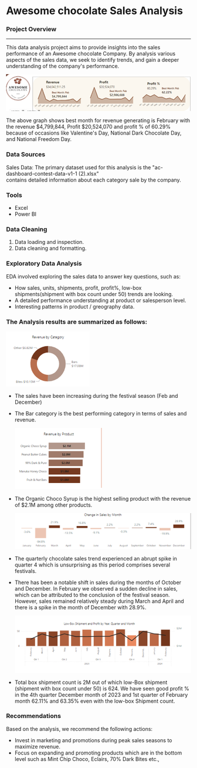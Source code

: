# Awesome chocolate Sales Analysis 

### Project Overview 
---

This data analysis project aims to provide insights into the sales performance of an Awesome chocolate Company. By analysis various aspects of the sales data, we seek to identify trends, and gain a deeper understanding of the company's performance.

![Revenue](https://github.com/utkarsh-bhadauria/Project/blob/main/Awesome%20Chocolate%20Sales%20Analysis/Media/1%20Revenue.png)

The above graph shows best month for revenue generating is February with the revenue $4,799,844, Profit $20,524,070 and profit % of 60.29% because of occasions like Valentine's Day, National Dark Chocolate Day, and National Freedom Day. 

### Data Sources

Sales Data: The primary dataset used for this analysis is the "ac-dashboard-contest-data-v1-1 (2).xlsx"  
contains detailed information about each category sale by the company.

### Tools 

- Excel 
- Power BI

### Data Cleaning 

1. Data loading and inspection.
2. Data cleaning and formatting.

### Exploratory Data Analysis

EDA involved exploring the sales data to answer key questions, such as:

- How sales, units, shipments, profit, profit%, low-box shipments(shipment with box count under 50) trends are looking.
- A detailed performance understanding at product or salesperson level.
- Interesting patterns in product / greography data.

### The Analysis results are summarized as follows:

   ![Donut](https://github.com/utkarsh-bhadauria/Project/blob/main/Awesome%20Chocolate%20Sales%20Analysis/Media/2%20donut.png)

- The sales have been increasing during the festival season (Feb and December)
- The Bar category is the best performing category in terms of sales and revenue.

  ![bargraph](https://github.com/utkarsh-bhadauria/Project/blob/main/Awesome%20Chocolate%20Sales%20Analysis/Media/3%20bar%20chart.png)

- The Organic Choco Syrup is the highest selling product with the revenue of $2.1M among other products.

  ![Change in sales](https://github.com/utkarsh-bhadauria/Project/blob/main/Awesome%20Chocolate%20Sales%20Analysis/Media/4%20Change%20in%20Sales.png)

- The quarterly chocolate sales trend experienced an abrupt spike in quarter 4 which is unsurprising as this period comprises several festivals. 
- There has been a notable shift in sales during the months of October and December. In February we observed a sudden decline in sales, which can be attributed to the conclusion of the festival season. However, sales remained relatively steady during March and April and there is a spike in the month of December with 28.9%.
 
  ![ColumnChart](https://github.com/utkarsh-bhadauria/Project/blob/main/Awesome%20Chocolate%20Sales%20Analysis/Media/5%20Column%20Sales.png)

- Total box shipment count is 2M out of which  low-Box shipment (shipment with box count under 50) is  624.  We have seen good profit % in the 4th quarter December month of 2023 and 1st quarter of February month 62.11% and 63.35% even with the low-box Shipment count.

### Recommendations
Based on the analysis, we recommend the following actions:
- Invest in marketing and promotions during peak sales seasons to maximize revenue.
- Focus on expanding and promoting products which are in the bottom level such as Mint Chip Choco, Eclairs, 70% Dark Bites etc.,

